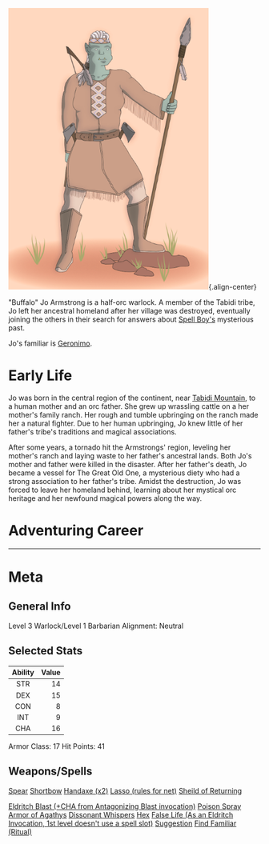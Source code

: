 <!-- TITLE: "Buffalo" Jo Armstrong -->
![Buffalojoarmstrong](/uploads/buffalojoarmstrong.png "Buffalojoarmstrong"){.align-center}

"Buffalo" Jo Armstrong is a half-orc warlock. A member of the Tabidi tribe, Jo left her ancestral homeland after her village was destroyed, eventually joining the others in their search for answers about [Spell Boy's](http://spellboyorig.in/spellboy) mysterious past.

Jo's familiar is [Geronimo](http://spellboyorig.in/geronimo).

# Early Life
Jo was born in the central region of the continent, near [Tabidi Mountain](http://spellboyorig.in/tabidi-mountian), to a human mother and an orc father. She grew up wrassling cattle on a her mother's family ranch. Her rough and tumble upbringing on the ranch made her a natural fighter. Due to her human upbringing, Jo knew little of her father's tribe's traditions and magical associations.

After some years, a tornado hit the Armstrongs' region, leveling her mother's ranch and laying waste to her father's ancestral lands. Both Jo's mother and father were killed in the disaster. After her father's death, Jo became a vessel for The Great Old One, a mysterious diety who had a strong association to her father's tribe. Amidst the destruction, Jo was forced to leave her homeland behind, learning about her mystical orc heritage and her newfound magical powers along the way.

# Adventuring Career

-----
# Meta
## General Info
Level 3 Warlock/Level 1 Barbarian
Alignment: Neutral

## Selected Stats
| Ability | Value |
|:-------:|-------:|
| STR    |        14|
| DEX   |        15|
| CON  |          8|
| INT    |          9|
| CHA  |        16|

Armor Class: 17
Hit Points: 41

## Weapons/Spells
[Spear](https://roll20.net/compendium/dnd5e/Spear#h-Spear)
[Shortbow](https://roll20.net/compendium/dnd5e/Shortbow#h-Shortbow)
[Handaxe (x2)](https://roll20.net/compendium/dnd5e/Handaxe#h-Handaxe)
[Lasso (rules for net)](https://roll20.net/compendium/dnd5e/Net#content)
[Sheild of Returning](https://www.dandwiki.com/wiki/Shield_of_Returning_(5e_Equipment))

[Eldritch Blast (+CHA from Antagonizing Blast invocation)](https://roll20.net/compendium/dnd5e/Eldritch%20Blast#h-Eldritch%20Blast)
[Poison Spray](https://roll20.net/compendium/dnd5e/Poison%20Spray#h-Poison%20Spray)
[Armor of Agathys](http://engl393-dnd5th.wikia.com/wiki/Armor_of_Agathys)
[Dissonant Whispers](http://engl393-dnd5th.wikia.com/wiki/Dissonant_Whispers)
[Hex](http://engl393-dnd5th.wikia.com/wiki/Hex)
[False Life (As an Eldritch Invocation, 1st level doesn't use a spell slot)](https://roll20.net/compendium/dnd5e/False%20Life#h-False%20Life)
[Suggestion](https://roll20.net/compendium/dnd5e/Suggestion#h-Suggestion)
[Find Familiar (Ritual)](https://roll20.net/compendium/dnd5e/Find%20Familiar#h-Find%20Familiar)